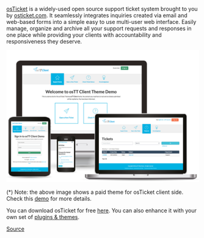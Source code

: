 <p>
    <a href="https://github.com/osTicket" target="_blank">osTicket</a> is a widely-used open source support ticket system brought to you by <a href="https://osticket.com/" target="_blank">osticket.com</a>. It seamlessly integrates inquiries created via email and web-based forms into a simple easy to use multi-user web interface. Easily manage, organize and archive all your support requests and responses in one place while providing your clients with accountability and responsiveness they deserve.
</p>
<p class="mgt-10">
    <img src="./assets/img/posts/osticket-theme.png" alt="osTicket" />
</p>
<p class="mgt-10">
    <span class="bold-text">(*) Note:</span> the above image shows a paid theme for osTicket client side. Check this <a href="https://osticketthemes.com/demo/" target="_blank">demo</a> for more details.
</p>
<p class="mgt-10">
    You can download osTicket for free <a href="https://osticket.com/download/" target="_blank">here</a>. You can also enhance it with your own set of <a href="https://github.com/clonemeagain/awesome-osticket" target="_blank">plugins & themes</a>.
</p>
<p class="mgt-10">
    <a href="http://www.ostickethacks.com/demo/demo_info.php" target="_blank">Source</a>
</p>